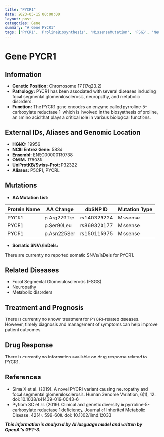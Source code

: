 ```yaml
---
title: "PYCR1"
date: 2023-05-15 00:00:00
layout: post
categories: Gene
summary: "# Gene PYCR1"
tags: ['PYCR1', 'ProlineBiosynthesis', 'MissenseMutation', 'FSGS', 'Neuropathy', 'MetabolicDisorders', 'DiagnosisManagement', 'GeneticDiversity']
---
```


# Gene PYCR1

## Information

- **Genetic Position:** Chromosome 17 (17q23.2)
- **Pathology:** PYCR1 has been associated with several diseases including focal segmental glomerulosclerosis, neuropathy, and metabolic disorders.
- **Function:** The PYCR1 gene encodes an enzyme called pyrroline-5-carboxylate reductase 1, which is involved in the biosynthesis of proline, an amino acid that plays a critical role in various biological functions.

## External IDs, Aliases and Genomic Location

- **HGNC:** 19956
- **NCBI Entrez Gene:** 5834
- **Ensembl:** ENSG00000130738
- **OMIM:** 179035
- **UniProtKB/Swiss-Prot:** P32322
- **Aliases:** P5CR1, PYCRL

## Mutations

- **AA Mutation List:**

| Protein Name |   AA Change   |         dbSNP ID         | Mutation Type |
|--------------|---------------|--------------------------|-----------------|
|   PYCR1      |   p.Arg229Trp |   rs140329224             | Missense       |
|   PYCR1      |   p.Ser90Leu  |   rs869320177             | Missense      |
|   PYCR1      |  p.Asn225Ser  |   rs150115975             | Missense      |

- **Somatic SNVs/InDels:**

There are currently no reported somatic SNVs/InDels for PYCR1.

## Related Diseases

- Focal Segmental Glomerulosclerosis (FSGS)
- Neuropathy
- Metabolic disorders

## Treatment and Prognosis

There is currently no known treatment for PYCR1-related diseases. However, timely diagnosis and management of symptoms can help improve patient outcomes.

## Drug Response

There is currently no information available on drug response related to PYCR1.

## References

- Sima X et al. (2019). A novel PYCR1 variant causing neuropathy and focal segmental glomerulosclerosis. Human Genome Variation, 6(1), 12. doi: 10.1038/s41439-019-0043-6
- Pyfrom SC et al. (2019). Clinical and genetic diversity in pyrroline-5-carboxylate reductase 1 deficiency. Journal of Inherited Metabolic Disease, 42(4), 599-608. doi: 10.1002/jimd.12033

**_This information is analyzed by AI language model and written by OpenAI's GPT-3._**